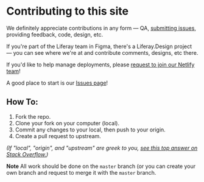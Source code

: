 # Contributing to this site

We definitely appreciate contributions in any form &mdash; QA, [submitting issues](https://github.com/liferay-design/liferay.design/issues), providing feedback, code, design, etc.

If you're part of the Liferay team in Figma, there's a Liferay.Design project &mdash; you can see where we're at and contribute comments, designs, etc there.

If you'd like to help manage deployments, please [request to join our Netlify team](mailto:paul.hanaoka@liferay.com?subject=I'd%20like%20to%20join%20the%20Netlify%20team%20for%20Liferay.Design!&body=Pretty%20please!%20%0A%0A%5Badd%20some%20reasons%5D)!

A good place to start is our [Issues page](https://github.com/liferay-design/liferay.design/issues)!

## How To:

1.  Fork the repo.
1.  Clone your fork on your computer (local).
1.  Commit any changes to your local, then push to your origin.
1.  Create a pull request to upstream.

_(If "local", "origin", and "upstream" are greek to you, [see this top answer on Stack Overflow.](https://stackoverflow.com/questions/9257533/what-is-the-difference-between-origin-and-upstream-on-github))_

**Note** All work should be done on the `master` branch (or you can create your own branch and request to merge it with the `master` branch.
